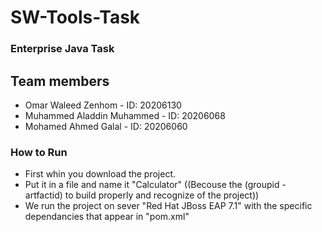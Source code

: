 # SW-Tools-Task
### Enterprise Java Task

## Team members

-   Omar Waleed Zenhom           -   ID: 20206130<br>
-   Muhammed Aladdin Muhammed    -   ID: 20206068<br>
-   Mohamed Ahmed Galal          -   ID: 20206060<br>
### How to Run
- First whin you download the project.
- Put it in a file and name it "Calculator" ((Becouse the (groupid - artfactid) to build properly and recognize of the project))
- We run the project on sever "Red Hat JBoss EAP 7.1" with the specific dependancies that appear in "pom.xml"
